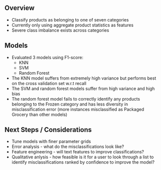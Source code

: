 ## Overview
* Classify products as belonging to one of seven categories
* Currently only using aggregate product statistics as features
* Severe class imbalance exists across categories

## Models
* Evaluated 3 models using F1-score:
    * KNN
    * SVM
    * Random Forest
* The KNN model suffers from extremely high variance but performs best on the cross validation set w.r.t recall
* The SVM and random forest models suffer from high variance and high bias
* The random forest model fails to correctly identify any products belonging to the Frozen category and has less diversity in misclassification error (more instances misclassified as Packaged Grocery than other models)

## Next Steps / Considerations
* Tune models with finer parameter grids
* Error analysis - what do the misclassifications look like?
* Feature engineering - will text features to improve classifications?
* Qualitative anlysis - how feasible is it for a user to look through a list to identify misclassifications ranked by confidence to improve the model?
